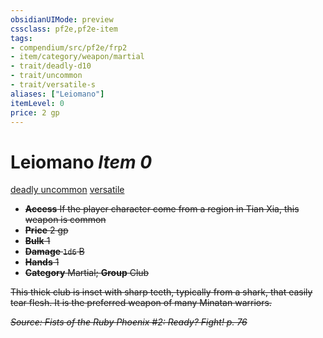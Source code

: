 ```yaml
---
obsidianUIMode: preview
cssclass: pf2e,pf2e-item
tags:
- compendium/src/pf2e/frp2
- item/category/weapon/martial
- trait/deadly-d10
- trait/uncommon
- trait/versatile-s
aliases: ["Leiomano"]
itemLevel: 0
price: 2 gp
---
```

# Leiomano *Item 0*  
[deadly <d10>](../../../rules/traits/deadly.md)  [uncommon](../../../rules/traits/uncommon.md)  [versatile <s>](../../../rules/traits/versatile.md)  

- **Access** If the player character come from a region in Tian Xia, this weapon is common
- **Price** 2 gp
- **Bulk** 1
- **Damage** `1d6` B
- **Hands** 1
- **Category** Martial; **Group** Club 

This thick club is inset with sharp teeth, typically from a shark, that easily tear flesh. It is the preferred weapon of many Minatan warriors.

*Source: Fists of the Ruby Phoenix #2: Ready? Fight! p. 76*